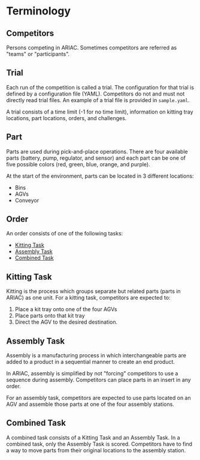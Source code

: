 # Terminology

## Competitors

Persons competing in ARIAC. Sometimes competitors are referred as "teams" or "participants".


## Trial

Each run of the competition is called a trial. The configuration for that trial is defined by a
configuration file (YAML). Competitors do not and must not directly read trial files. An example of a trial file is
provided in `sample.yaml`.

A trial consists of a time limit (-1 for no time limit), information on kitting tray locations,
part locations, orders, and challenges.

## Part

Parts are used during pick-and-place operations. There are four available parts (battery, pump, regulator, and sensor) and each part 
can be one of five possible colors (red, green, blue, orange, and purple).

At the start of the environment, parts can be located in 3 different locations:
  - Bins
  - AGVs
  - Conveyor

## Order

An order consists of one of the following tasks:
- [Kitting Task](#kitting-task)
- [Assembly Task](#assembly-task)
- [Combined Task](#combined-task)

## Kitting Task

Kitting is the process which groups separate but related parts (parts in ARIAC) as 
one unit. For a kitting task, competitors are expected to: 

1. Place a kit tray onto one of the four AGVs
2. Place parts onto that kit tray
3. Direct the AGV to the desired destination.

## Assembly Task

Assembly is a manufacturing process in which interchangeable parts are added to a product in a sequential manner to create an end product. 

In ARIAC, assembly is simplified by not "forcing" competitors to use a sequence during assembly. Competitors can place parts in an insert in any order.

For an assembly task, competitors are expected to use parts located on an AGV and assemble those parts at one of the four assembly stations.

## Combined Task

A combined task consists of a Kitting Task and an Assembly Task. In a combined task, only the Assembly Task is scored. Competitors have to find a way to move parts from their original locations to the assembly station.

<!-- ### Announcement
An order has unique ID and can be announced from one of the following conditions:
- **Time**: Time since the start of the competition
- **On part placement**: When a part is placed in a kitting tray or in an insert.
- **On submission**: When another order has been submitted.

### Priority
An order has a priority. When set to `false` the order is a regular order and when
set to `true`, the order is of high priority.

### Examples
An example of an order consisting of a kitting task is provided below.

```yaml
orders:
  - id: 'MMB30H56'
    type: 'kitting'
    announcement:
      time_condition: 0
    priority: false
    challenges:
      flipped_part:
        quadrant: 1
    kitting_task:
      agv_number: 2
      tray_id: 3
      destination: 'warehouse'
      products:
        - type: 'battery'
          color: 'blue'
          quadrant: 1
        - type: 'pump'
          color: 'red'
          quadrant: 3
```

An example of an order consisting of an assembly task is provided below.

```yaml
orders:
  - id: '1X7K29EV'
    type: 'assembly'
    announcement:
      part_place_condition:
        color: 'green'
        type: 'sensor'
        agv: 4
    priority: true
    assembly_task:
      agv_number: [4]
      station: 'as4'
      products:
        - type: 'sensor'
          color: 'green'
          assembled_pose: # relative to breifcase frame
            xyz: [0.405, 0.164, 0.110]
            rpy: ['pi/2', 0, 0]
          assembly_direction: [-1, 0, 0] # unit vector in briefcase frame
```

An example of an order consisting of a combined task is provided below.
```yaml
- id: '2Y7K29EV'
    type: 'combined'
    announcement:
      submission_condition:
        order_id: '1X7K29EV'
    priority: false
    combined_task:
      station: 'as2'
      products:
        - type: 'sensor'
          color: 'blue'
          assembled_pose: # relative to briefcase frame
            xyz: [0.405, 0.164, 0.110]
            rpy: ['pi/2', 0, 0]
          assembly_direction: [-1, 0, 0] # unit vector in briefcase frame
``` -->